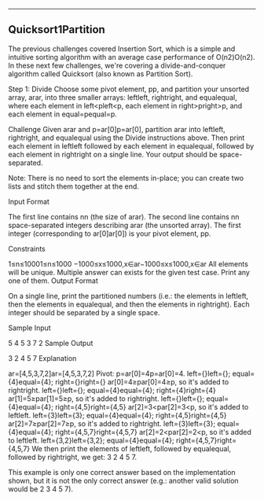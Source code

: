 ﻿-------------------------------------------------------------
Quicksort1Partition
-------------------------------------------------------------

The previous challenges covered Insertion Sort, which is a simple and intuitive sorting algorithm with an average case performance of O(n2)O(n2). In these next few challenges, we're covering a divide-and-conquer algorithm called Quicksort (also known as Partition Sort).

Step 1: Divide 
Choose some pivot element, pp, and partition your unsorted array, arar, into three smaller arrays: leftleft, rightright, and equalequal, where each element in left<pleft<p, each element in right>pright>p, and each element in equal=pequal=p.

Challenge 
Given arar and p=ar[0]p=ar[0], partition arar into leftleft, rightright, and equalequal using the Divide instructions above. Then print each element in leftleft followed by each element in equalequal, followed by each element in rightright on a single line. Your output should be space-separated.

Note: There is no need to sort the elements in-place; you can create two lists and stitch them together at the end.

Input Format

The first line contains nn (the size of arar). 
The second line contains nn space-separated integers describing arar (the unsorted array). The first integer (corresponding to ar[0]ar[0]) is your pivot element, pp.

Constraints

1≤n≤10001≤n≤1000
−1000≤x≤1000,x∈ar−1000≤x≤1000,x∈ar
All elements will be unique.
Multiple answer can exists for the given test case. Print any one of them.
Output Format

On a single line, print the partitioned numbers (i.e.: the elements in leftleft, then the elements in equalequal, and then the elements in rightright). Each integer should be separated by a single space.

Sample Input

5
4 5 3 7 2
Sample Output

3 2 4 5 7
Explanation

ar=[4,5,3,7,2]ar=[4,5,3,7,2] 
Pivot: p=ar[0]=4p=ar[0]=4. 
left={}left={}; equal={4}equal={4}; right={}right={}
ar[0]=4≥par[0]=4≥p, so it's added to rightright. 
left={}left={}; equal={4}equal={4}; right={4}right={4}
ar[1]=5≥par[1]=5≥p, so it's added to rightright. 
left={}left={}; equal={4}equal={4}; right={4,5}right={4,5}
ar[2]=3<par[2]=3<p, so it's added to leftleft. 
left={3}left={3}; equal={4}equal={4}; right={4,5}right={4,5}
ar[2]=7≥par[2]=7≥p, so it's added to rightright. 
left={3}left={3}; equal={4}equal={4}; right={4,5,7}right={4,5,7}
ar[2]=2<par[2]=2<p, so it's added to leftleft. 
left={3,2}left={3,2}; equal={4}equal={4}; right={4,5,7}right={4,5,7}
We then print the elements of leftleft, followed by equalequal, followed by rightright, we get: 3 2 4 5 7.

This example is only one correct answer based on the implementation shown, but it is not the only correct answer (e.g.: another valid solution would be 2 3 4 5 7).